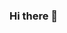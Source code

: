 ### Hi there 👋

<!--
**iamgruuten/iamgruuten** is a ✨ _special_ ✨ repository because its `README.md` (this file) appears on your GitHub profile.

[![Top Langs](http://github-readme-stats-git-master-iamgruuten.vercel.app/api?username=iamgruuten&langs_count=8)](https://github.com/anuraghazra/github-readme-stats)

